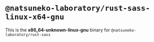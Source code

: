 # `@natsuneko-laboratory/rust-sass-linux-x64-gnu`

This is the **x86_64-unknown-linux-gnu** binary for `@natsuneko-laboratory/rust-sass`
